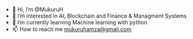 - 👋 Hi, I’m @MukuruH
- 👀 I’m interested in AI, Blockchain and Finance & Managment Systems
- 🌱 I’m currently learning Machine learning with python
- 📫 How to reach me mukuruhamza@gmail.com

<!---
MukuruH/MukuruH is a ✨ special ✨ repository because its `README.md` (this file) appears on your GitHub profile.
You can click the Preview link to take a look at your changes.
--->
